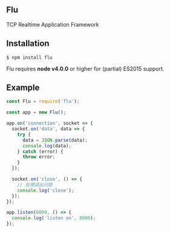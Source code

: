 ## Flu

TCP Realtime Application Framework

## Installation

```
$ npm install flu
```

Flu requires __node v4.0.0__ or higher for (partial) ES2015 support.

## Example

```javascript
const Flu = require('flu');

const app = new Flu();

app.on('connection', socket => {
  socket.on('data', data => {
    try {
      data = JSON.parse(data);
      console.log(data);
    } catch (error) {
      throw error;
    }
  });

  socket.on('close', () => {
    // 处理退出问题
    console.log('close');
  });
});

app.listen(8000, () => {
  console.log('listen on', 8000);
});
```
